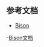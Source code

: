 ## 参考文档
- [Bison](http://web.eecs.utk.edu/~bvanderz/teaching/cs461Sp11/notes/bison/)

-[Bison文档](https://www.gnu.org/software/bison/manual/bison.html)